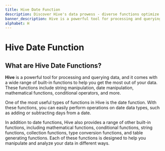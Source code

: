 ```yaml
---
title: Hive Date Function
description: Discover Hive's data prowess - diverse functions optimize data use—from string manipulation to math and conditionals. Empower your exploration.
banner_description: Hive is a powerful tool for processing and querying data, and it comes with a wide range of built-in functions to help you get the most out of your data. These functions include string manipulation, date manipulation, mathematical functions, conditional operators, and more.
alphabet: H
---
```


# Hive Date Function

## What are Hive Date Functions?

**Hive** is a powerful tool for processing and querying data, and it comes with a wide range of built-in functions to help you get the most out of your data. These functions include string manipulation, date manipulation, mathematical functions, conditional operators, and more.

One of the most useful types of functions in Hive is the date function. With these functions, you can easily perform operations on date data types, such as adding or subtracting days from a date.

In addition to date functions, Hive also provides a range of other built-in functions, including mathematical functions, conditional functions, string functions, collection functions, type conversion functions, and table generating functions. Each of these functions is designed to help you manipulate and analyze your data in different ways.
